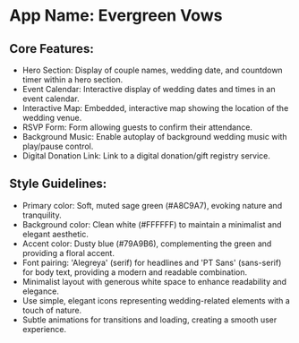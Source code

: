# **App Name**: Evergreen Vows

## Core Features:

- Hero Section: Display of couple names, wedding date, and countdown timer within a hero section.
- Event Calendar: Interactive display of wedding dates and times in an event calendar.
- Interactive Map: Embedded, interactive map showing the location of the wedding venue.
- RSVP Form: Form allowing guests to confirm their attendance.
- Background Music: Enable autoplay of background wedding music with play/pause control.
- Digital Donation Link: Link to a digital donation/gift registry service.

## Style Guidelines:

- Primary color: Soft, muted sage green (#A8C9A7), evoking nature and tranquility.
- Background color: Clean white (#FFFFFF) to maintain a minimalist and elegant aesthetic.
- Accent color: Dusty blue (#79A9B6), complementing the green and providing a floral accent.
- Font pairing: 'Alegreya' (serif) for headlines and 'PT Sans' (sans-serif) for body text, providing a modern and readable combination.
- Minimalist layout with generous white space to enhance readability and elegance.
- Use simple, elegant icons representing wedding-related elements with a touch of nature.
- Subtle animations for transitions and loading, creating a smooth user experience.